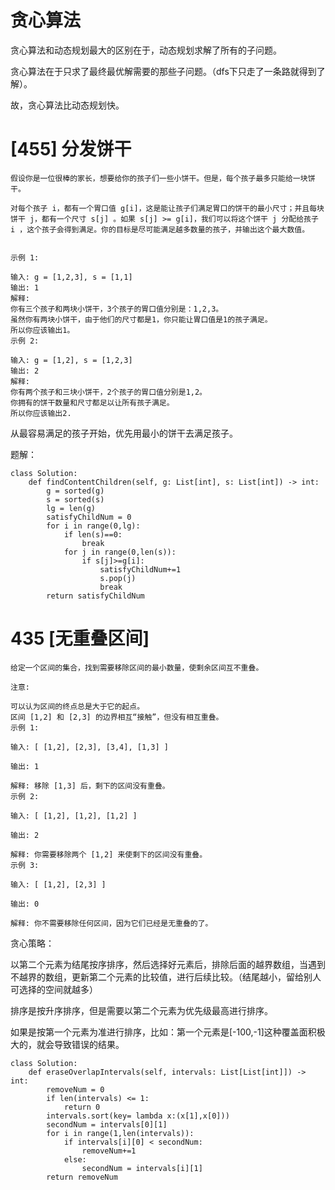 # 贪心算法

贪心算法和动态规划最大的区别在于，动态规划求解了所有的子问题。

贪心算法在于只求了最终最优解需要的那些子问题。（dfs下只走了一条路就得到了解）。

故，贪心算法比动态规划快。

# [455] 分发饼干

```
假设你是一位很棒的家长，想要给你的孩子们一些小饼干。但是，每个孩子最多只能给一块饼干。

对每个孩子 i，都有一个胃口值 g[i]，这是能让孩子们满足胃口的饼干的最小尺寸；并且每块饼干 j，都有一个尺寸 s[j] 。如果 s[j] >= g[i]，我们可以将这个饼干 j 分配给孩子 i ，这个孩子会得到满足。你的目标是尽可能满足越多数量的孩子，并输出这个最大数值。

 
示例 1:

输入: g = [1,2,3], s = [1,1]
输出: 1
解释: 
你有三个孩子和两块小饼干，3个孩子的胃口值分别是：1,2,3。
虽然你有两块小饼干，由于他们的尺寸都是1，你只能让胃口值是1的孩子满足。
所以你应该输出1。
示例 2:

输入: g = [1,2], s = [1,2,3]
输出: 2
解释: 
你有两个孩子和三块小饼干，2个孩子的胃口值分别是1,2。
你拥有的饼干数量和尺寸都足以让所有孩子满足。
所以你应该输出2.

```

从最容易满足的孩子开始，优先用最小的饼干去满足孩子。

题解：
```
class Solution:
    def findContentChildren(self, g: List[int], s: List[int]) -> int:
        g = sorted(g)
        s = sorted(s)
        lg = len(g)
        satisfyChildNum = 0
        for i in range(0,lg):
            if len(s)==0:
                break
            for j in range(0,len(s)):
                if s[j]>=g[i]:
                    satisfyChildNum+=1
                    s.pop(j)
                    break
        return satisfyChildNum
```


# 435 [无重叠区间]

```
给定一个区间的集合，找到需要移除区间的最小数量，使剩余区间互不重叠。

注意:

可以认为区间的终点总是大于它的起点。
区间 [1,2] 和 [2,3] 的边界相互“接触”，但没有相互重叠。
示例 1:

输入: [ [1,2], [2,3], [3,4], [1,3] ]

输出: 1

解释: 移除 [1,3] 后，剩下的区间没有重叠。
示例 2:

输入: [ [1,2], [1,2], [1,2] ]

输出: 2

解释: 你需要移除两个 [1,2] 来使剩下的区间没有重叠。
示例 3:

输入: [ [1,2], [2,3] ]

输出: 0

解释: 你不需要移除任何区间，因为它们已经是无重叠的了。

```

贪心策略：

以第二个元素为结尾按序排序，然后选择好元素后，排除后面的越界数组，当遇到不越界的数组，更新第二个元素的比较值，进行后续比较。（结尾越小，留给别人可选择的空间就越多）

排序是按升序排序，但是需要以第二个元素为优先级最高进行排序。

如果是按第一个元素为准进行排序，比如：第一个元素是[-100,-1]这种覆盖面积极大的，就会导致错误的结果。


```
class Solution:
    def eraseOverlapIntervals(self, intervals: List[List[int]]) -> int:
        removeNum = 0
        if len(intervals) <= 1:
            return 0
        intervals.sort(key= lambda x:(x[1],x[0]))
        secondNum = intervals[0][1]
        for i in range(1,len(intervals)):
            if intervals[i][0] < secondNum:
                removeNum+=1
            else:
                secondNum = intervals[i][1]
        return removeNum
```